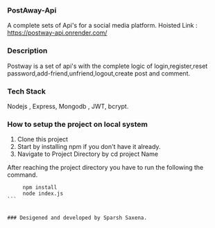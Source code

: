 ### PostAway-Api
A complete sets of Api's for a social media platform.
Hoisted Link : https://postway-api.onrender.com/


### Description

Postway is a set of api's with the complete logic of login,register,reset password,add-friend,unfriend,logout,create post and comment.


### Tech Stack

Nodejs , Express, Mongodb , JWT, bcrypt.

### How to setup the project on local system

  1. Clone this project
  2. Start by installing npm if you don't have it already.
  3. Navigate to Project Directory by cd project Name

After reaching the project directory you have to run the following the command.
   ```` 
        npm install 
        node index.js
   ```


### Desigened and developed by Sparsh Saxena.
